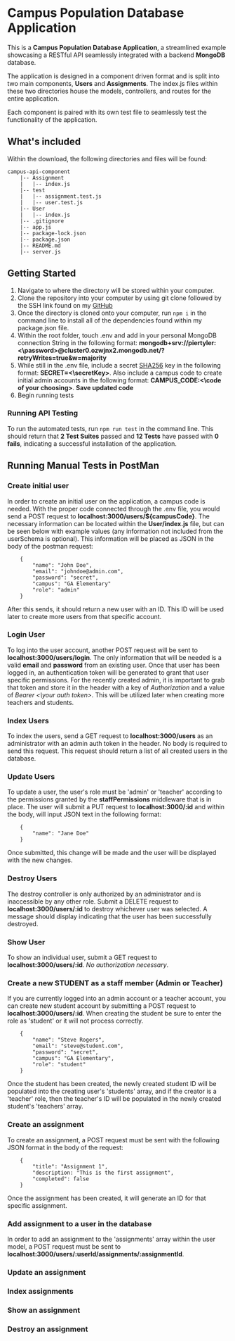# Campus Population Database Application
This is a **Campus Population Database Application**, a streamlined example 
showcasing a RESTful API seamlessly integrated with a backend **MongoDB** database.

The application is designed in a component driven format and is split into two main components, 
**Users** and **Assignments**. The index.js files within these two directories house the models, 
controllers, and routes for the entire application.

Each component is paired with its own test file to seamlessly test the functionality
of the application.

## What's included
Within the download, the following directories and files will be found:
```
campus-api-component
    |-- Assignment
    |   |-- index.js
    |-- test
    |   |-- assignment.test.js
    |   |-- user.test.js
    |-- User
    |   |-- index.js
    |-- .gitignore
    |-- app.js
    |-- package-lock.json
    |-- package.json
    |-- README.md
    |-- server.js
```

## Getting Started
1. Navigate to where the directory will be stored within your computer.
2. Clone the repository into your computer by using git clone followed by the SSH link found on my [GitHub](https://github.com/tylerpierson/campus_api_component/tree/main)
3. Once the directory is cloned onto your computer, run ```npm i``` in the command line to install
    all of the dependencies found within my package.json file.
4. Within the root folder, touch .env and add in your personal MongoDB connection String in the following
    format: **mongodb+srv://piertyler:<\password>@cluster0.ozwjnx2.mongodb.net/?retryWrites=true&w=majority**
5. While still in the .env file, include a secret [SHA256](emn178.github.io/online-tools/sha256.html) key in the following
    format: **SECRET=<\secretKey>**. Also include a campus code to create initial admin accounts in the following format:
    **CAMPUS_CODE:<\code of your choosing>**.
    **Save updated code**
6. Begin running tests

### Running API Testing
To run the automated tests, run ```npm run test``` in the command line. This should return that **2 Test Suites** passed
and **12 Tests** have passed with **0 fails**, indicating a successful installation of the application.

## Running Manual Tests in PostMan
### Create initial user
In order to create an initial user on the application, a campus code is needed. With the proper code connected through the .env file, you would send a POST request to **localhost:3000/users/${campusCode}**. The necessary information can be located within the **User/index.js** file, but can be seen below with example values (any information not included from the userSchema is optional). This information will be placed as JSON in the body of the postman request:
```
    {
        "name": "John Doe",
        "email": "johndoe@admin.com",
        "password": "secret",
        "campus": "GA Elementary"
        "role": "admin"
    }
```
After this sends, it should return a new user with an ID. This ID will be used later to create more users from that specific account.

### Login User
To log into the user account, another POST request will be sent to **localhost:3000/users/login**. The only information that will be needed is a valid **email** and **password** from an existing user. Once that user has been logged in, an authentication token will be generated to grant that user specific permissions. For the recently created admin, it is important to grab that token and store it in the header with a key of *Authorization* and a value of *Bearer <\your auth token>*. This will be utilized later when creating more teachers and students.

### Index Users
To index the users, send a GET request to **localhost:3000/users** as an administrator with an admin auth token in the header. No body is required to send this request.
This request should return a list of all created users in the database.

### Update Users
To update a user, the user's role must be 'admin' or 'teacher' according to the permissions granted by the **staffPermissions** middleware that is in place. The user will submit a PUT request to **localhost:3000/:id** and within the body, will input JSON text in the following format:
```
    {
        "name": "Jane Doe"
    }
```
Once submitted, this change will be made and the user will be displayed with the new changes.

### Destroy Users
The destroy controller is only authorized by an administrator and is inaccessible by any other role. Submit a DELETE request to **localhost:3000/users/:id** to destroy whichever user was selected. A message should display indicating that the user has been successfully destroyed.

### Show User
To show an individual user, submit a GET request to **localhost:3000/users/:id**. *No authorization necessary*.

### Create a new **STUDENT** as a staff member (Admin or Teacher)
If you are currently logged into an admin account or a teacher account, you can create new student account by submitting a POST request to **localhost:3000/users/:id**. When creating the student be sure to enter the role as 'student' or it will not process correctly.
```
    {
        "name": "Steve Rogers",
        "email": "steve@student.com",
        "password": "secret",
        "campus": "GA Elementary",
        "role": "student"
    }
```
Once the student has been created, the newly created student ID will be populated into the creating user's 'students' array, and if the creator is a 'teacher' role, then the teacher's ID will be populated in the newly created student's 'teachers' array.

### Create an assignment
To create an assignment, a POST request must be sent with the following JSON format in the body of the request:
```
    {
        "title": "Assignment 1",
        "description: "This is the first assignment",
        "completed": false
    }
```
Once the assignment has been created, it will generate an ID for that specific assignment.

### Add assignment to a user in the database
In order to add an assignment to the 'assignments' array within the user model, a POST request must be sent to **localhost:3000/users/:userId/assignments/:assignmentId**.

### Update an assignment


### Index assignments


### Show an assignment


### Destroy an assignment